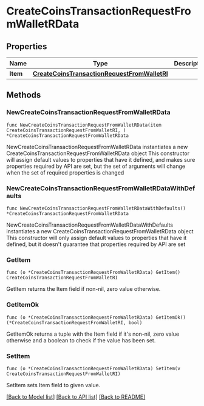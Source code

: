# CreateCoinsTransactionRequestFromWalletRData

## Properties

Name | Type | Description | Notes
------------ | ------------- | ------------- | -------------
**Item** | [**CreateCoinsTransactionRequestFromWalletRI**](CreateCoinsTransactionRequestFromWalletRI.md) |  | 

## Methods

### NewCreateCoinsTransactionRequestFromWalletRData

`func NewCreateCoinsTransactionRequestFromWalletRData(item CreateCoinsTransactionRequestFromWalletRI, ) *CreateCoinsTransactionRequestFromWalletRData`

NewCreateCoinsTransactionRequestFromWalletRData instantiates a new CreateCoinsTransactionRequestFromWalletRData object
This constructor will assign default values to properties that have it defined,
and makes sure properties required by API are set, but the set of arguments
will change when the set of required properties is changed

### NewCreateCoinsTransactionRequestFromWalletRDataWithDefaults

`func NewCreateCoinsTransactionRequestFromWalletRDataWithDefaults() *CreateCoinsTransactionRequestFromWalletRData`

NewCreateCoinsTransactionRequestFromWalletRDataWithDefaults instantiates a new CreateCoinsTransactionRequestFromWalletRData object
This constructor will only assign default values to properties that have it defined,
but it doesn't guarantee that properties required by API are set

### GetItem

`func (o *CreateCoinsTransactionRequestFromWalletRData) GetItem() CreateCoinsTransactionRequestFromWalletRI`

GetItem returns the Item field if non-nil, zero value otherwise.

### GetItemOk

`func (o *CreateCoinsTransactionRequestFromWalletRData) GetItemOk() (*CreateCoinsTransactionRequestFromWalletRI, bool)`

GetItemOk returns a tuple with the Item field if it's non-nil, zero value otherwise
and a boolean to check if the value has been set.

### SetItem

`func (o *CreateCoinsTransactionRequestFromWalletRData) SetItem(v CreateCoinsTransactionRequestFromWalletRI)`

SetItem sets Item field to given value.



[[Back to Model list]](../README.md#documentation-for-models) [[Back to API list]](../README.md#documentation-for-api-endpoints) [[Back to README]](../README.md)


